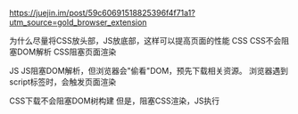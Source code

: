https://juejin.im/post/59c60691518825396f4f71a1?utm_source=gold_browser_extension

为什么尽量将CSS放头部，JS放底部，这样可以提高页面的性能
CSS
CSS不会阻塞DOM解析
CSS阻塞页面渲染

JS
JS阻塞DOM解析，但浏览器会"偷看"DOM，预先下载相关资源。
浏览器遇到script标签时，会触发页面渲染




CSS下载不会阻塞DOM树构建
但是，阻塞CSS渲染，JS执行